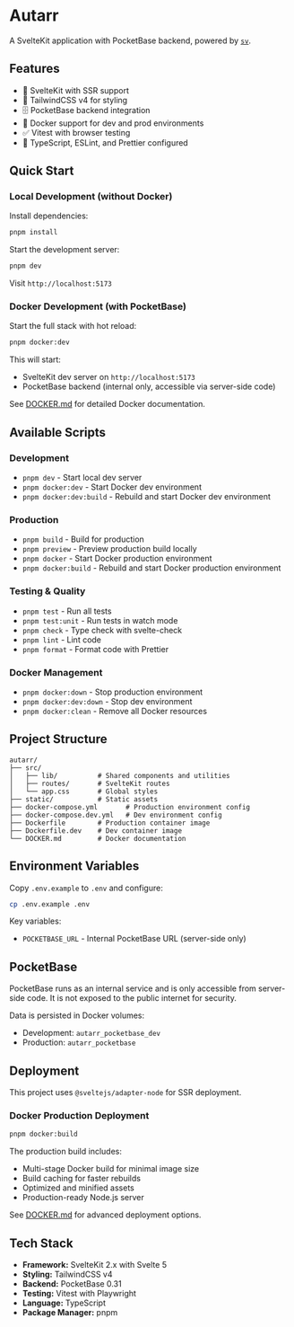 # Autarr

A SvelteKit application with PocketBase backend, powered by [`sv`](https://github.com/sveltejs/cli).

## Features

- 🚀 SvelteKit with SSR support
- 🎨 TailwindCSS v4 for styling
- 🗄️ PocketBase backend integration
- 🐳 Docker support for dev and prod environments
- ✅ Vitest with browser testing
- 🔧 TypeScript, ESLint, and Prettier configured

## Quick Start

### Local Development (without Docker)

Install dependencies:

```sh
pnpm install
```

Start the development server:

```sh
pnpm dev
```

Visit `http://localhost:5173`

### Docker Development (with PocketBase)

Start the full stack with hot reload:

```sh
pnpm docker:dev
```

This will start:
- SvelteKit dev server on `http://localhost:5173`
- PocketBase backend (internal only, accessible via server-side code)

See [DOCKER.md](./DOCKER.md) for detailed Docker documentation.

## Available Scripts

### Development
- `pnpm dev` - Start local dev server
- `pnpm docker:dev` - Start Docker dev environment
- `pnpm docker:dev:build` - Rebuild and start Docker dev environment

### Production
- `pnpm build` - Build for production
- `pnpm preview` - Preview production build locally
- `pnpm docker` - Start Docker production environment
- `pnpm docker:build` - Rebuild and start Docker production environment

### Testing & Quality
- `pnpm test` - Run all tests
- `pnpm test:unit` - Run tests in watch mode
- `pnpm check` - Type check with svelte-check
- `pnpm lint` - Lint code
- `pnpm format` - Format code with Prettier

### Docker Management
- `pnpm docker:down` - Stop production environment
- `pnpm docker:dev:down` - Stop dev environment
- `pnpm docker:clean` - Remove all Docker resources

## Project Structure

```
autarr/
├── src/
│   ├── lib/          # Shared components and utilities
│   ├── routes/       # SvelteKit routes
│   └── app.css       # Global styles
├── static/           # Static assets
├── docker-compose.yml       # Production environment config
├── docker-compose.dev.yml   # Dev environment config
├── Dockerfile        # Production container image
├── Dockerfile.dev    # Dev container image
└── DOCKER.md         # Docker documentation
```

## Environment Variables

Copy `.env.example` to `.env` and configure:

```sh
cp .env.example .env
```

Key variables:
- `POCKETBASE_URL` - Internal PocketBase URL (server-side only)

## PocketBase

PocketBase runs as an internal service and is only accessible from server-side code. It is not exposed to the public internet for security.

Data is persisted in Docker volumes:
- Development: `autarr_pocketbase_dev`
- Production: `autarr_pocketbase`

## Deployment

This project uses `@sveltejs/adapter-node` for SSR deployment.

### Docker Production Deployment

```sh
pnpm docker:build
```

The production build includes:
- Multi-stage Docker build for minimal image size
- Build caching for faster rebuilds
- Optimized and minified assets
- Production-ready Node.js server

See [DOCKER.md](./DOCKER.md) for advanced deployment options.

## Tech Stack

- **Framework:** SvelteKit 2.x with Svelte 5
- **Styling:** TailwindCSS v4
- **Backend:** PocketBase 0.31
- **Testing:** Vitest with Playwright
- **Language:** TypeScript
- **Package Manager:** pnpm
